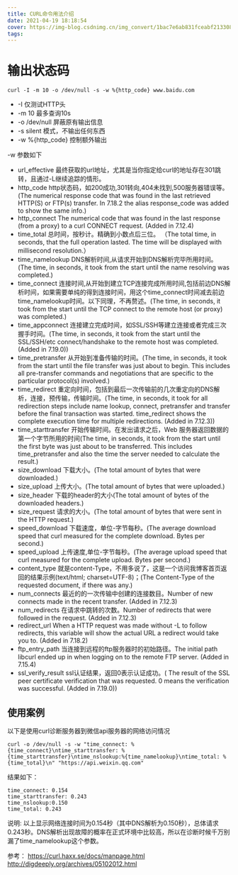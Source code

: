 ```yaml
---
title: CURL命令用法介绍
date: 2021-04-19 18:18:54
cover: https://img-blog.csdnimg.cn/img_convert/1bac7e6ab831fceabf2133084c7142db.png
tags:
---
```


# 输出状态码

```
curl -I -m 10 -o /dev/null -s -w %{http_code} www.baidu.com
```

<!-- more -->

- -I 仅测试HTTP头
- -m 10 最多查询10s
- -o /dev/null 屏蔽原有输出信息
- -s silent 模式，不输出任何东西
- -w %{http_code} 控制额外输出

-w 参数如下

- url_effective 最终获取的url地址，尤其是当你指定给curl的地址存在301跳转，且通过-L继续追踪的情形。
- http_code http状态码，如200成功,301转向,404未找到,500服务器错误等。(The numerical response code that was found in the last retrieved HTTP(S) or FTP(s) transfer. In 7.18.2 the alias response_code was added to show the same info.)
- http_connect The numerical code that was found in the last response (from a proxy) to a curl CONNECT request. (Added in 7.12.4)
- time_total 总时间，按秒计。精确到小数点后三位。 （The total time, in seconds, that the full operation lasted. The time will be displayed with millisecond resolution.）
- time_namelookup DNS解析时间,从请求开始到DNS解析完毕所用时间。(The time, in seconds, it took from the start until the name resolving was completed.)
- time_connect 连接时间,从开始到建立TCP连接完成所用时间,包括前边DNS解析时间，如果需要单纯的得到连接时间，用这个time_connect时间减去前边time_namelookup时间。以下同理，不再赘述。(The time, in seconds, it took from the start until the TCP connect to the remote host (or proxy) was completed.)
- time_appconnect 连接建立完成时间，如SSL/SSH等建立连接或者完成三次握手时间。(The time, in seconds, it took from the start until the SSL/SSH/etc connect/handshake to the remote host was completed. (Added in 7.19.0))
- time_pretransfer 从开始到准备传输的时间。(The time, in seconds, it took from the start until the file transfer was just about to begin. This includes all pre-transfer commands and negotiations that are specific to the particular protocol(s) involved.)
- time_redirect 重定向时间，包括到最后一次传输前的几次重定向的DNS解析，连接，预传输，传输时间。(The time, in seconds, it took for all redirection steps include name lookup, connect, pretransfer and transfer before the final transaction was started. time_redirect shows the complete execution time for multiple redirections. (Added in 7.12.3))
- time_starttransfer 开始传输时间。在发出请求之后，Web 服务器返回数据的第一个字节所用的时间(The time, in seconds, it took from the start until the first byte was just about to be transferred. This includes time_pretransfer and also the time the server needed to calculate the result.)
- size_download 下载大小。(The total amount of bytes that were downloaded.)
- size_upload 上传大小。(The total amount of bytes that were uploaded.)
- size_header 下载的header的大小(The total amount of bytes of the downloaded headers.)
- size_request 请求的大小。(The total amount of bytes that were sent in the HTTP request.)
- speed_download 下载速度，单位-字节每秒。(The average download speed that curl measured for the complete download. Bytes per second.)
- speed_upload 上传速度,单位-字节每秒。(The average upload speed that curl measured for the complete upload. Bytes per second.)
- content_type 就是content-Type，不用多说了，这是一个访问我博客首页返回的结果示例(text/html; charset=UTF-8)；(The Content-Type of the requested document, if there was any.)
- num_connects 最近的的一次传输中创建的连接数目。Number of new connects made in the recent transfer. (Added in 7.12.3)
- num_redirects 在请求中跳转的次数。Number of redirects that were followed in the request. (Added in 7.12.3)
- redirect_url When a HTTP request was made without -L to follow redirects, this variable will show the actual URL a redirect would take you to. (Added in 7.18.2)
- ftp_entry_path 当连接到远程的ftp服务器时的初始路径。The initial path libcurl ended up in when logging on to the remote FTP server. (Added in 7.15.4)
- ssl_verify_result ssl认证结果，返回0表示认证成功。( The result of the SSL peer certificate verification that was requested. 0 means the verification was successful. (Added in 7.19.0))

## 使用案例

以下是使用curl诊断服务器到微信api服务器的网络访问情况
```shell
curl -o /dev/null -s -w "time_connect: %{time_connect}\ntime_starttransfer: %{time_starttransfer}\ntime_nslookup:%{time_namelookup}\ntime_total: %{time_total}\n" "https://api.weixin.qq.com"
```

结果如下：
```shell
time_connect: 0.154
time_starttransfer: 0.243
time_nslookup:0.150
time_total: 0.243
```
说明: 以上显示网络连接时间为0.154秒（其中DNS解析为0.150秒），总体请求0.243秒。DNS解析出现故障的概率在正式环境中比较高，所以在诊断时候千万别漏了time_namelookup这个参数。

参考：
https://curl.haxx.se/docs/manpage.html
http://digdeeply.org/archives/05102012.html
